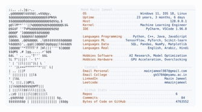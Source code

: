 <picture>
  <source srcset="https://raw.githubusercontent.com/mmazinjameel/mmazinjameel/main/dark_mode.svg?v=1739282943" media="(prefers-color-scheme: dark)">
  <img src="https://raw.githubusercontent.com/mmazinjameel/mmazinjameel/main/light_mode.svg?v=1739282943">
</picture>
